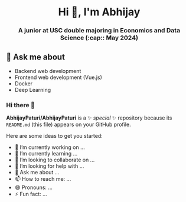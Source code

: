 <h1 align="center">Hi 👋, I'm Abhijay</h1>
<h3 align="center">A junior at USC double majoring in Economics and Data Science (:cap:: May 2024)</h3>

## 💬 Ask me about
- Backend web development
- Frontend web development (Vue.js)
- Docker
- Deep Learning
### Hi there 👋


**AbhijayPaturi/AbhijayPaturi** is a ✨ _special_ ✨ repository because its `README.md` (this file) appears on your GitHub profile.

Here are some ideas to get you started:

- 🔭 I’m currently working on ...
- 🌱 I’m currently learning ...
- 👯 I’m looking to collaborate on ...
- 🤔 I’m looking for help with ...
- 💬 Ask me about ...
- 📫 How to reach me: ...
- 😄 Pronouns: ...
- ⚡ Fun fact: ...

